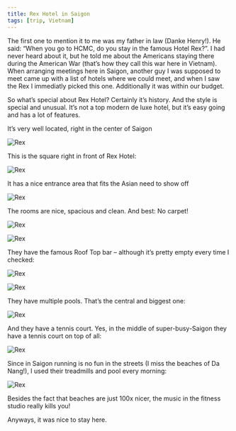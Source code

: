 ```yaml
---
title: Rex Hotel in Saigon
tags: [trip, Vietnam]
---
```


The first one to mention it to me was my father in law (Danke Henry!). He said: “When you go to HCMC, do you stay in the famous Hotel Rex?”. I had never heard about it, but he told me about the Americans staying there during the American War (that’s how they call this war here in Vietnam).
When arranging meetings here in Saigon, another guy I was supposed to meet came up with a list of hotels where we could meet, and when I saw the Rex I immediatly picked this one. Additionally it was within our budget.

So what’s special about Rex Hotel? Certainly it’s history. And the style is special and unusual. It’s not a top modern de luxe hotel, but it’s easy going and has a lot of features.

It’s very well located, right in the center of Saigon


![Rex]({{"/img/2015-06/img_1681.jpg"}})

This is the square right in front of Rex Hotel:

![Rex](/img/2015-06/img_1741.jpg)

It has a nice entrance area that fits the Asian need to show off

![Rex](/img/2015-06/img_1673.jpg)


The rooms are nice, spacious and clean. And best: No carpet!

![Rex](/img/2015-06/img_1645.jpg)

![Rex](/img/2015-06/img_1646.jpg)

They have the famous Roof Top bar – although it’s pretty empty every time I checked:

![Rex](/img/2015-06/img_1650.jpg)

![Rex](/img/2015-06/img_1684.jpg)

They have multiple pools. That’s the central and biggest one:

![Rex](/img/2015-06/img_1664.jpg)


And they have a tennis court. Yes, in the middle of super-busy-Saigon they have a tennis court on top of all:

![Rex](/img/2015-06/img_1656.jpg)

Since in Saigon running is no fun in the streets (I miss the beaches of Da Nang!), I used their treadmills and pool every morning:

![Rex](/img/2015-06/img_1690.jpg)


Besides the fact that beaches are just 100x nicer, the music in the fitness studio really kills you!

Anyways, it was nice to stay here.


